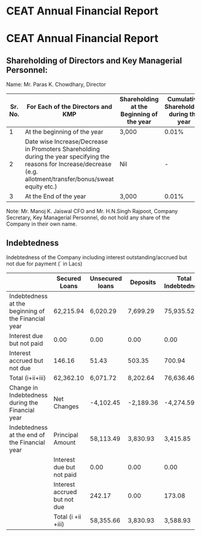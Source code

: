# CEAT Annual Financial Report

# CEAT Annual Financial Report

## Shareholding of Directors and Key Managerial Personnel:

Name: Mr. Paras K. Chowdhary, Director

|Sr. No.|For Each of the Directors and KMP|Shareholding at the Beginning of the year|Cumulative Shareholding during the year|
|---|---|---|---|
|1|At the beginning of the year|3,000|0.01%|
|2|Date wise Increase/Decrease in Promoters Shareholding during the year specifying the reasons for Increase/decrease (e.g. allotment/transfer/bonus/sweat equity etc.)|Nil|-|
|3|At the End of the year|3,000|0.01%|

Note: Mr. Manoj K. Jaiswal CFO and Mr. H.N.Singh Rajpoot, Company Secretary, Key Managerial Personnel, do not hold any share of the Company in their own name.

## Indebtedness

Indebtedness of the Company including interest outstanding/accrued but not due for payment (` in Lacs)

| |Secured Loans|Unsecured loans|Deposits|Total Indebtedness|
|---|---|---|---|---|
|Indebtedness at the beginning of the Financial year|62,215.94|6,020.29|7,699.29|75,935.52|
|Interest due but not paid|0.00|0.00|0.00|0.00|
|Interest accrued but not due|146.16|51.43|503.35|700.94|
|Total (i+ii+iii)|62,362.10|6,071.72|8,202.64|76,636.46|
|Change in Indebtedness during the Financial year|Net Changes|-4,102.45|-2,189.36|-4,274.59|-10,566.40|
|Indebtedness at the end of the Financial year|Principal Amount|58,113.49|3,830.93|3,415.85|65,360.27|
| |Interest due but not paid|0.00|0.00|0.00|0.00|
| |Interest accrued but not due|242.17|0.00|173.08|415.25|
| |Total (i +ii +iii)|58,355.66|3,830.93|3,588.93|65,775.52|